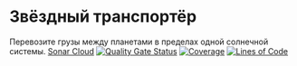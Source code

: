 # Звёздный транспортёр
Перевозите грузы между планетами в пределах одной солнечной системы.
[Sonar Cloud](https://sonarcloud.io/project/overview?id=iuw-team_star_transporter)
[![Quality Gate Status](https://sonarcloud.io/summary/new_code?id=iuw-team_star_transporter&metric=alert_status)](https://sonarcloud.io/summary/new_code?id=iuw-team_star_transporter)
[![Coverage](https://sonarcloud.io/api/project_badges/measure?project=org.sonarsource.sonarqube%3Asonarqube&metric=coverage)](https://sonarcloud.io/summary/new_code?id=org.sonarsource.sonarqube%3Asonarqube)
[![Lines of Code](https://sonarcloud.io/api/project_badges/measure?project=org.sonarsource.sonarqube%3Asonarqube&metric=ncloc)](https://sonarcloud.io/summary/new_code?id=org.sonarsource.sonarqube%3Asonarqube)
